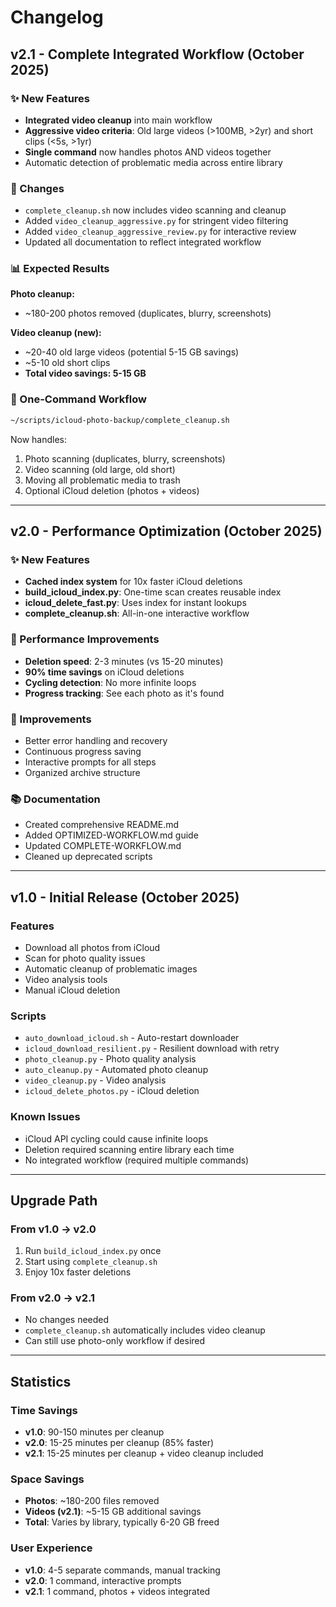 # Changelog

## v2.1 - Complete Integrated Workflow (October 2025)

### ✨ New Features
- **Integrated video cleanup** into main workflow
- **Aggressive video criteria**: Old large videos (>100MB, >2yr) and short clips (<5s, >1yr)
- **Single command** now handles photos AND videos together
- Automatic detection of problematic media across entire library

### 🔧 Changes
- `complete_cleanup.sh` now includes video scanning and cleanup
- Added `video_cleanup_aggressive.py` for stringent video filtering
- Added `video_cleanup_aggressive_review.py` for interactive review
- Updated all documentation to reflect integrated workflow

### 📊 Expected Results
**Photo cleanup:**
- ~180-200 photos removed (duplicates, blurry, screenshots)

**Video cleanup (new):**
- ~20-40 old large videos (potential 5-15 GB savings)
- ~5-10 old short clips
- **Total video savings: 5-15 GB**

### 🎯 One-Command Workflow
```bash
~/scripts/icloud-photo-backup/complete_cleanup.sh
```

Now handles:
1. Photo scanning (duplicates, blurry, screenshots)
2. Video scanning (old large, old short)
3. Moving all problematic media to trash
4. Optional iCloud deletion (photos + videos)

---

## v2.0 - Performance Optimization (October 2025)

### ✨ New Features
- **Cached index system** for 10x faster iCloud deletions
- **build_icloud_index.py**: One-time scan creates reusable index
- **icloud_delete_fast.py**: Uses index for instant lookups
- **complete_cleanup.sh**: All-in-one interactive workflow

### 🚀 Performance Improvements
- **Deletion speed**: 2-3 minutes (vs 15-20 minutes)
- **90% time savings** on iCloud deletions
- **Cycling detection**: No more infinite loops
- **Progress tracking**: See each photo as it's found

### 🔧 Improvements
- Better error handling and recovery
- Continuous progress saving
- Interactive prompts for all steps
- Organized archive structure

### 📚 Documentation
- Created comprehensive README.md
- Added OPTIMIZED-WORKFLOW.md guide
- Updated COMPLETE-WORKFLOW.md
- Cleaned up deprecated scripts

---

## v1.0 - Initial Release (October 2025)

### Features
- Download all photos from iCloud
- Scan for photo quality issues
- Automatic cleanup of problematic images
- Video analysis tools
- Manual iCloud deletion

### Scripts
- `auto_download_icloud.sh` - Auto-restart downloader
- `icloud_download_resilient.py` - Resilient download with retry
- `photo_cleanup.py` - Photo quality analysis
- `auto_cleanup.py` - Automated photo cleanup
- `video_cleanup.py` - Video analysis
- `icloud_delete_photos.py` - iCloud deletion

### Known Issues
- iCloud API cycling could cause infinite loops
- Deletion required scanning entire library each time
- No integrated workflow (required multiple commands)

---

## Upgrade Path

### From v1.0 → v2.0
1. Run `build_icloud_index.py` once
2. Start using `complete_cleanup.sh`
3. Enjoy 10x faster deletions

### From v2.0 → v2.1
- No changes needed
- `complete_cleanup.sh` automatically includes video cleanup
- Can still use photo-only workflow if desired

---

## Statistics

### Time Savings
- **v1.0**: 90-150 minutes per cleanup
- **v2.0**: 15-25 minutes per cleanup (85% faster)
- **v2.1**: 15-25 minutes per cleanup + video cleanup included

### Space Savings
- **Photos**: ~180-200 files removed
- **Videos (v2.1)**: ~5-15 GB additional savings
- **Total**: Varies by library, typically 6-20 GB freed

### User Experience
- **v1.0**: 4-5 separate commands, manual tracking
- **v2.0**: 1 command, interactive prompts
- **v2.1**: 1 command, photos + videos integrated

